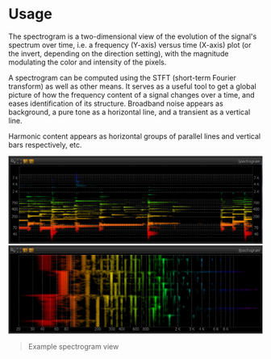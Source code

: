 # Usage
The spectrogram is a two-dimensional view of the evolution of the signal's spectrum over time, i.e. a frequency (Y-axis) versus time (X-axis) plot (or the invert, depending on the direction setting), with the magnitude modulating the color and intensity of the pixels.

A spectrogram can be computed using the STFT (short-term Fourier transform) as well as other means. 
It serves as a useful tool to get a global picture of how the frequency content of a signal changes over a time, and eases identification of its structure. 
Broadband noise appears as background, a pure tone as a horizontal line, and a transient as a vertical line.

Harmonic content appears as horizontal groups of parallel lines and vertical bars respectively, etc.

![](include/SpectrogramView.png)
![](include/SpectrogramView2.png)

> Example spectrogram view
